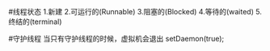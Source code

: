 #线程状态
1.新建
2.可运行的(Runnable)
3.阻塞的(Blocked)
4.等待的(waited)
5.终结的(terminal)


#守护线程
  当只有守护线程的时候，虚拟机会退出
  setDaemon(true);